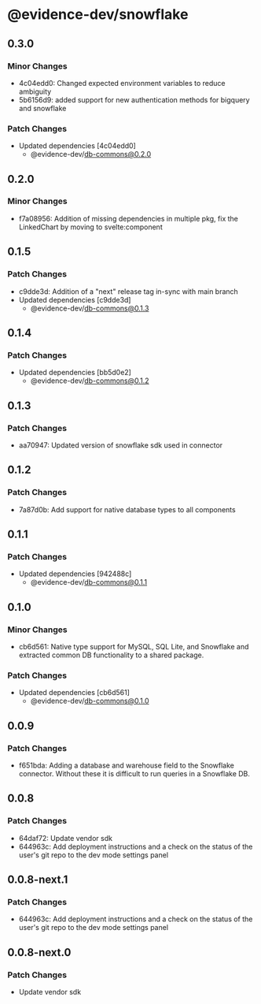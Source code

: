 # @evidence-dev/snowflake

## 0.3.0

### Minor Changes

- 4c04edd0: Changed expected environment variables to reduce ambiguity
- 5b6156d9: added support for new authentication methods for bigquery and snowflake

### Patch Changes

- Updated dependencies [4c04edd0]
  - @evidence-dev/db-commons@0.2.0

## 0.2.0

### Minor Changes

- f7a08956: Addition of missing dependencies in multiple pkg, fix the LinkedChart by moving to svelte:component

## 0.1.5

### Patch Changes

- c9dde3d: Addition of a "next" release tag in-sync with main branch
- Updated dependencies [c9dde3d]
  - @evidence-dev/db-commons@0.1.3

## 0.1.4

### Patch Changes

- Updated dependencies [bb5d0e2]
  - @evidence-dev/db-commons@0.1.2

## 0.1.3

### Patch Changes

- aa70947: Updated version of snowflake sdk used in connector

## 0.1.2

### Patch Changes

- 7a87d0b: Add support for native database types to all components

## 0.1.1

### Patch Changes

- Updated dependencies [942488c]
  - @evidence-dev/db-commons@0.1.1

## 0.1.0

### Minor Changes

- cb6d561: Native type support for MySQL, SQL Lite, and Snowflake and extracted common DB functionality to a shared package.

### Patch Changes

- Updated dependencies [cb6d561]
  - @evidence-dev/db-commons@0.1.0

## 0.0.9

### Patch Changes

- f651bda: Adding a database and warehouse field to the Snowflake connector. Without these it is difficult to run queries in a Snowflake DB.

## 0.0.8

### Patch Changes

- 64daf72: Update vendor sdk
- 644963c: Add deployment instructions and a check on the status of the user's git repo to the dev mode settings panel

## 0.0.8-next.1

### Patch Changes

- 644963c: Add deployment instructions and a check on the status of the user's git repo to the dev mode settings panel

## 0.0.8-next.0

### Patch Changes

- Update vendor sdk
